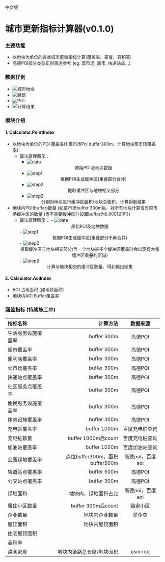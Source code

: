 中文版         

# 城市更新指标计算器(v0.1.0) 

### 主要功能

- 以地块为单位的各类城市更新指标计算(覆盖率、密度、容积等)
- 高德POI部分类型正则筛选参考 (eg. 菜市场, 超市, 快递站点...)

### 数据样例

- ![城市地块](./img/blocks.jpg )
- ![建筑](./img/bd.jpg)
- ![POI](./img/poi.jpg)
- ![计算结果](./img/attributes.jpg)


### 模块介绍
#### 1. Calculator.PointIndex
 -  以地块为单位的POI 覆盖率(1.菜市场Poi buffer300m，计算地块菜市场覆盖率)
    -   算法原理图示：
        -   ![data](./img/PoiIndex/cov/ori.jpg)
            <center>原始POI及地块数据</center>
        -   ![step1](./img/PoiIndex/cov/step1.jpg) 
            <center>根据POI生成缓冲区(重叠部分合并)</center>
        -   ![step2](./img/PoiIndex/cov/step2.jpg) 
            <center>提取缓冲区与地块相交部分</center>
        -   ![step2](./img/PoiIndex/cov/output.jpg) 
            <center>分别对地块进行缓冲区面积/地块总面积，计算得到结果</center>
 -  地块内POI(buffer)数量 (如菜市场buffer 300m后，对所有地块计算含有菜市场缓冲区的数量
 (当不需要缓冲区时设置buffer为0.0001即可))
    -   算法原理图示：
            -   ![data](./img/PoiIndex/ori.jpg)
                <center>原始POI及地块数据</center>
            -   ![step1](./img/PoiIndex/count/step1.jpg) 
                <center>根据POI生成缓冲区(重叠部分不再合并)</center>
            -   ![step2](./img/PoiIndex/count/step2.jpg) 
                <center>提取缓冲区与地块相交部分(当一个地块被多个缓冲区覆盖时会出现有大量缓冲区重叠的区域)</center>
            -   ![step2](./img/PoiIndex/count/output.jpg) 
                <center>计算与地块相交的缓冲区数量，得到输出结果</center>


 #### 2. Calculator.AoiIndex
 - AOI 占地面积 (如地块面积)
 - 地块内AOI Buffer覆盖率



### 涵盖指标 (持续施工中)

| 指标名称 | 计算方法 | 数据来源 |
| :-----| ----: | :----: |
| 生活服务设施覆盖率 | buffer 300m | 高德POI |
| 超市覆盖率 | buffer 300m | 高德POI |
| 便利店覆盖率 | buffer 300m | 高德POI |
| 菜市场覆盖率 | buffer 300m | 高德POI |
| 快递站点覆盖率 | buffer 300m | 高德POI |
| 社区服务点覆盖率 | buffer 300m | 高德POI |
| 便民服务设施覆盖率 | buffer 300m | 高德POI |
| 体育设施覆盖率 | buffer 300m | 高德POI |
| 充电站覆盖率 | buffer 1000m | 百度充电桩查询 |
| 充电桩数量 | buffer 1000m后count | 百度充电桩查询 |
| 加油站覆盖率 | buffer 1000m | 百度加油站查询 |
| 公园绿地覆盖率 | 点位buffer300m，面积buffer500m | 高德poi，百度aoi |
| 轨道站点覆盖率 | buffer 500m | 高德POI |
| 公交站点覆盖率 | buffer 300m | 高德POI |
| 绿地面积 | 地块内，绿地面积占比 | 高德poi，百度aoi |
| 居住小区数量 | buffer 300m后count | 链家小区 |
| 企业数量 | 地块内企业数量 | 爱企查 |
| 屋顶面积 | 地块内屋顶面积 |  |
| 住宅屋顶面积 |  |  |r
| 容积率 |  |  |
| 路网密度 | 地块内道路总长度/地块面积 | osm+qq |
